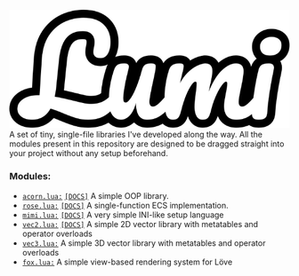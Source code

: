 ![Lumi's logo](docs/logo.svg) <br>
A set of tiny, single-file libraries I've developed along the way.
All the modules present in this repository are designed to be dragged straight into your project without any setup beforehand.

### Modules:
- [`acorn.lua:`](acorn.lua) [`[DOCS]`](docs/acorn.md) A simple OOP library.
- [`rose.lua:`](rose.lua) [`[DOCS]`](docs/rose.md) A single-function ECS implementation.
- [`mimi.lua:`](mimi.lua) [`[DOCS]`](docs/mimi.md) A very simple INI-like setup language
- [`vec2.lua:`](vec2.lua) [`[DOCS]`](docs/vec2.md) A simple 2D vector library with metatables and operator overloads
- [`vec3.lua:`](vec3.lua) A simple 3D vector library with metatables and operator overloads
- [`fox.lua:`](fox.lua) A simple view-based rendering system for Löve